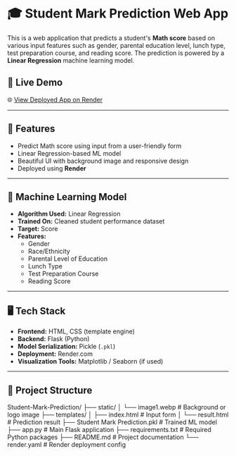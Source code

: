 # 🎓 Student Mark Prediction Web App

This is a web application that predicts a student's **Math score** based on various input features such as gender, parental education level, lunch type, test preparation course, and reading score. The prediction is powered by a **Linear Regression** machine learning model.

## 🚀 Live Demo
🌐 [View Deployed App on Render](https://student-mark-prediction-wtt1.onrender.com)

---

## 📌 Features
- Predict Math score using input from a user-friendly form
- Linear Regression-based ML model
- Beautiful UI with background image and responsive design
- Deployed using **Render**

---

## 🧠 Machine Learning Model

- **Algorithm Used:** Linear Regression
- **Trained On:** Cleaned student performance dataset
- **Target:** Score
- **Features:**
  - Gender
  - Race/Ethnicity
  - Parental Level of Education
  - Lunch Type
  - Test Preparation Course
  - Reading Score

---

## 🖥️ Tech Stack

- **Frontend:** HTML, CSS (template engine)
- **Backend:** Flask (Python)
- **Model Serialization:** Pickle (`.pkl`)
- **Deployment:** Render.com
- **Visualization Tools:** Matplotlib / Seaborn (if used)

---

## 📂 Project Structure
Student-Mark-Prediction/
├── static/
│ └── image1.webp # Background or logo image
├── templates/
│ ├── index.html # Input form
│ └── result.html # Prediction result
├── Student Mark Prediction.pkl # Trained ML model
├── app.py # Main Flask application
├── requirements.txt # Required Python packages
├── README.md # Project documentation
└── render.yaml # Render deployment config




